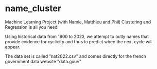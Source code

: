 # name_cluster

Machine Learning Project (with Namie, Matthieu and Phil)
Clustering and Regression is all you need

Using historical data from 1900 to 2023, we attempt to outly names that provide evidence for cyclicity and thus to predict when the next cycle will appear.

The data set is called "nat2022.csv" and comes directly for the french government data website "data.gouv"
